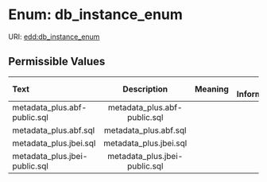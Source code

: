 
# Enum: db_instance_enum



URI: [edd:db_instance_enum](https://w3id.org/edddb_instance_enum)


## Permissible Values

| Text | Description | Meaning | Other Information |
| :--- | :---: | :---: | ---: |
| metadata_plus.abf-public.sql | metadata_plus.abf-public.sql |  |  |
| metadata_plus.abf.sql | metadata_plus.abf.sql |  |  |
| metadata_plus.jbei.sql | metadata_plus.jbei.sql |  |  |
| metadata_plus.jbei-public.sql | metadata_plus.jbei-public.sql |  |  |

